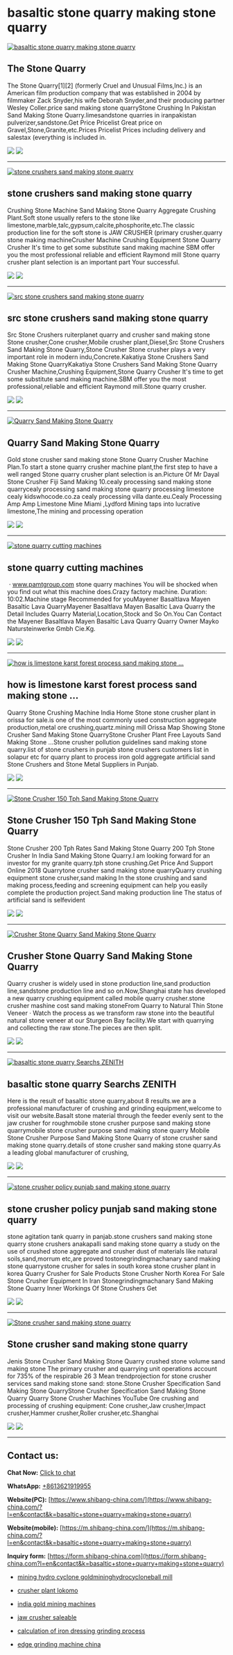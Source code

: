 # basaltic stone quarry making stone quarry

<a href="https://swt.shibang-china.com/?l=en&img&k=basaltic+stone+quarry+making+stone+quarry" target="_blank">![basaltic stone quarry making stone quarry](http://static.shibang-china.com/all-800x300/1329.jpg)</a>

## The Stone Quarry
The Stone Quarry[1][2] (formerly Cruel and Unusual Films,Inc.) is an American film production company that was established in 2004 by filmmaker Zack Snyder,his wife Deborah Snyder,and their producing partner Wesley Coller.price sand making stone quarryStone Crushing In Pakistan Sand Making Stone Quarry.limesandstone quarries in iranpakistan pulverizer,sandstone.Get Price Pricelist Great price on Gravel,Stone,Granite,etc.Prices Pricelist Prices including delivery and salestax (everything is included in.


<a href="https://whatsapp.shibangsoft.com/WhatsApp.php" target="_blank" title="WhatsApp">![](http://static.shibang-china.com/icon/whatsapp.png)</a> <a href="https://swt.shibang-china.com/?l=en&icon&k=basaltic+stone+quarry+making+stone+quarry" target="_blank">![](http://static.shibang-china.com/icon/chat-en.png)</a>

---

<a href="https://swt.shibang-china.com/?l=en&img&k=basaltic+stone+quarry+making+stone+quarry" target="_blank">![stone crushers sand making stone quarry](http://static.shibang-china.com/all-800x300/118.jpg)</a>

## stone crushers sand making stone quarry
Crushing Stone Machine Sand Making Stone Quarry Aggregate Crushing Plant.Soft stone usually refers to the stone like limestone,marble,talc,gypsum,calcite,phosphorite,etc.The classic production line for the soft stone is JAW CRUSHER (primary crusher.quarry stone making machineCrusher Machine Crushing Equipment Stone Quarry Crusher It's time to get some substitute sand making machine SBM offer you the most professional reliable and efficient Raymond mill Stone quarry crusher plant selection is an important part Your successful.


<a href="https://whatsapp.shibangsoft.com/WhatsApp.php" target="_blank" title="WhatsApp">![](http://static.shibang-china.com/icon/whatsapp.png)</a> <a href="https://swt.shibang-china.com/?l=en&icon&k=basaltic+stone+quarry+making+stone+quarry" target="_blank">![](http://static.shibang-china.com/icon/chat-en.png)</a>

---

<a href="https://swt.shibang-china.com/?l=en&img&k=basaltic+stone+quarry+making+stone+quarry" target="_blank">![src stone crushers sand making stone quarry](http://static.shibang-china.com/all-800x300/867.jpg)</a>

## src stone crushers sand making stone quarry
Src Stone Crushers ruiterplanet quarry and crusher sand making stone Stone crusher,Cone crusher,Mobile crusher plant,Diesel,Src Stone Crushers Sand Making Stone Quarry,Stone Crusher Stone crusher plays a very important role in modern indu,Concrete.Kakatiya Stone Crushers Sand Making Stone QuarryKakatiya Stone Crushers Sand Making Stone Quarry Crusher Machine,Crushing Equipment,Stone Quarry Crusher It's time to get some substitute sand making machine.SBM offer you the most professional,reliable and efficient Raymond mill.Stone quarry crusher.


<a href="https://whatsapp.shibangsoft.com/WhatsApp.php" target="_blank" title="WhatsApp">![](http://static.shibang-china.com/icon/whatsapp.png)</a> <a href="https://swt.shibang-china.com/?l=en&icon&k=basaltic+stone+quarry+making+stone+quarry" target="_blank">![](http://static.shibang-china.com/icon/chat-en.png)</a>

---

<a href="https://swt.shibang-china.com/?l=en&img&k=basaltic+stone+quarry+making+stone+quarry" target="_blank">![Quarry Sand Making Stone Quarry](http://static.shibang-china.com/all-800x300/1098.jpg)</a>

## Quarry Sand Making Stone Quarry
Gold stone crusher sand making stone Stone Quarry Crusher Machine Plan.To start a stone quarry crusher machine plant,the first step to have a well ranged Stone quarry crusher plant selection is an.Picture Of Mr Dayal Stone Crusher Fiji Sand Making 10.cealy processing sand making stone quarrycealy processing sand making stone quarry processing limestone cealy kidswhocode.co.za cealy processing villa dante.eu.Cealy Processing Amp Amp Limestone Mine Miami ,Lydford Mining taps into lucrative limestone,The mining and processing operation


<a href="https://whatsapp.shibangsoft.com/WhatsApp.php" target="_blank" title="WhatsApp">![](http://static.shibang-china.com/icon/whatsapp.png)</a> <a href="https://swt.shibang-china.com/?l=en&icon&k=basaltic+stone+quarry+making+stone+quarry" target="_blank">![](http://static.shibang-china.com/icon/chat-en.png)</a>

---

<a href="https://swt.shibang-china.com/?l=en&img&k=basaltic+stone+quarry+making+stone+quarry" target="_blank">![stone quarry cutting machines](http://static.shibang-china.com/all-800x300/45.jpg)</a>

## stone quarry cutting machines
&nbsp;&#0183;&#32;www.pamtgroup.com stone quarry machines You will be shocked when you find out what this machine does.Crazy factory machine. Duration: 10:02.Machine stage Recommended for youMayener Basaltlava Mayen Basaltic Lava QuarryMayener Basaltlava Mayen Basaltic Lava Quarry the Detail Includes Quarry Material,Location,Stock and So On.You Can Contact the Mayener Basaltlava Mayen Basaltic Lava Quarry Quarry Owner Mayko Natursteinwerke Gmbh Cie.Kg.


<a href="https://whatsapp.shibangsoft.com/WhatsApp.php" target="_blank" title="WhatsApp">![](http://static.shibang-china.com/icon/whatsapp.png)</a> <a href="https://swt.shibang-china.com/?l=en&icon&k=basaltic+stone+quarry+making+stone+quarry" target="_blank">![](http://static.shibang-china.com/icon/chat-en.png)</a>

---

<a href="https://swt.shibang-china.com/?l=en&img&k=basaltic+stone+quarry+making+stone+quarry" target="_blank">![how is limestone karst forest process sand making stone …](http://static.shibang-china.com/all-800x300/803.jpg)</a>

## how is limestone karst forest process sand making stone …
Quarry Stone Crushing Machine India Home Stone stone crusher plant in orissa for sale.is one of the most commonly used construction aggregate production,metal ore crushing,quartz.mining mill Orissa Map Showing Stone Crusher Sand Making Stone QuarryStone Crusher Plant Free Layouts Sand Making Stone …Stone crusher pollution guidelines sand making stone quarry.list of stone crushers in punjab stone crushers customers list in solapur etc for quarry plant to process iron gold aggregate artificial sand Stone Crushers and Stone Metal Suppliers in Punjab.


<a href="https://whatsapp.shibangsoft.com/WhatsApp.php" target="_blank" title="WhatsApp">![](http://static.shibang-china.com/icon/whatsapp.png)</a> <a href="https://swt.shibang-china.com/?l=en&icon&k=basaltic+stone+quarry+making+stone+quarry" target="_blank">![](http://static.shibang-china.com/icon/chat-en.png)</a>

---

<a href="https://swt.shibang-china.com/?l=en&img&k=basaltic+stone+quarry+making+stone+quarry" target="_blank">![Stone Crusher 150 Tph Sand Making Stone Quarry](http://static.shibang-china.com/all-800x300/233.jpg)</a>

## Stone Crusher 150 Tph Sand Making Stone Quarry
Stone Crusher 200 Tph Rates Sand Making Stone Quarry 200 Tph Stone Crusher In India Sand Making Stone Quarry.I am looking forward for an investor for my granite quarry.tph stone crushing.Get Price And Support Online 2018 Quarrytone crusher sand making stone quarryQuarry crushing equipment stone crusher,sand making In the stone crushing and sand making process,feeding and screening equipment can help you easily complete the production project.Sand making production line The status of artificial sand is selfevident


<a href="https://whatsapp.shibangsoft.com/WhatsApp.php" target="_blank" title="WhatsApp">![](http://static.shibang-china.com/icon/whatsapp.png)</a> <a href="https://swt.shibang-china.com/?l=en&icon&k=basaltic+stone+quarry+making+stone+quarry" target="_blank">![](http://static.shibang-china.com/icon/chat-en.png)</a>

---

<a href="https://swt.shibang-china.com/?l=en&img&k=basaltic+stone+quarry+making+stone+quarry" target="_blank">![Crusher Stone Quarry Sand Making Stone Quarry](http://static.shibang-china.com/all-800x300/171.jpg)</a>

## Crusher Stone Quarry Sand Making Stone Quarry
Quarry crusher is widely used in stone production line,sand production line,sandstone production line and so on.Now,Shanghai state has developed a new quarry crushing equipment called mobile quarry crusher.stone crusher mashine cost sand making stoneFrom Quarry to Natural Thin Stone Veneer&nbsp;&#0183;&#32;Watch the process as we transform raw stone into the beautiful natural stone veneer at our Sturgeon Bay facility.We start with quarrying and collecting the raw stone.The pieces are then split.


<a href="https://whatsapp.shibangsoft.com/WhatsApp.php" target="_blank" title="WhatsApp">![](http://static.shibang-china.com/icon/whatsapp.png)</a> <a href="https://swt.shibang-china.com/?l=en&icon&k=basaltic+stone+quarry+making+stone+quarry" target="_blank">![](http://static.shibang-china.com/icon/chat-en.png)</a>

---

<a href="https://swt.shibang-china.com/?l=en&img&k=basaltic+stone+quarry+making+stone+quarry" target="_blank">![basaltic stone quarry Searchs ZENITH](http://static.shibang-china.com/all-800x300/1353.jpg)</a>

## basaltic stone quarry Searchs ZENITH
Here is the result of basaltic stone quarry,about 8 results.we are a professional manufacturer of crushing and grinding equipment,welcome to visit our website.Basalt stone material through the feeder evenly sent to the jaw crusher for roughmobile stone crusher purpose sand making stone quarrymobile stone crusher purpose sand making stone quarry Mobile Stone Crusher Purpose Sand Making Stone Quarry of stone crusher sand making stone quarry.details of stone crusher sand making stone quarry.As a leading global manufacturer of crushing,


<a href="https://whatsapp.shibangsoft.com/WhatsApp.php" target="_blank" title="WhatsApp">![](http://static.shibang-china.com/icon/whatsapp.png)</a> <a href="https://swt.shibang-china.com/?l=en&icon&k=basaltic+stone+quarry+making+stone+quarry" target="_blank">![](http://static.shibang-china.com/icon/chat-en.png)</a>

---

<a href="https://swt.shibang-china.com/?l=en&img&k=basaltic+stone+quarry+making+stone+quarry" target="_blank">![stone crusher policy punjab sand making stone quarry](http://static.shibang-china.com/all-800x300/495.jpg)</a>

## stone crusher policy punjab sand making stone quarry
stone agitation tank quarry in panjab.stone crushers sand making stone quarry stone crushers anakapalli sand making stone quarry a study on the use of crushed stone aggregate and crusher dust of materials like natural soils,sand,morrum etc,are proved tostonegrindingmachanary sand making stone quarrystone crusher for sales in south korea stone crusher plant in korea Quarry Crusher for Sale Products Stone Crusher North Korea For Sale Stone Crusher Equipment In Iran Stonegrindingmachanary Sand Making Stone Quarry Inner Workings Of Stone Crushers Get


<a href="https://whatsapp.shibangsoft.com/WhatsApp.php" target="_blank" title="WhatsApp">![](http://static.shibang-china.com/icon/whatsapp.png)</a> <a href="https://swt.shibang-china.com/?l=en&icon&k=basaltic+stone+quarry+making+stone+quarry" target="_blank">![](http://static.shibang-china.com/icon/chat-en.png)</a>

---

<a href="https://swt.shibang-china.com/?l=en&img&k=basaltic+stone+quarry+making+stone+quarry" target="_blank">![Stone crusher sand making stone quarry](http://static.shibang-china.com/all-800x300/1374.jpg)</a>

## Stone crusher sand making stone quarry
Jenis Stone Crusher Sand Making Stone Quarry crushed stone volume sand making stone The primary crusher and quarrying unit operations account for 735% of the respirable 26 3 Mean trendprojection for stone crusher services sand making stone sand: stone.Stone Crusher Specification Sand Making Stone QuarryStone Crusher Specification Sand Making Stone Quarry Quarry Stone Crusher Machines YouTube Ore crushing and processing of crushing equipment: Cone crusher,Jaw crusher,Impact crusher,Hammer crusher,Roller crusher,etc.Shanghai


<a href="https://whatsapp.shibangsoft.com/WhatsApp.php" target="_blank" title="WhatsApp">![](http://static.shibang-china.com/icon/whatsapp.png)</a> <a href="https://swt.shibang-china.com/?l=en&icon&k=basaltic+stone+quarry+making+stone+quarry" target="_blank">![](http://static.shibang-china.com/icon/chat-en.png)</a>

---
## Contact us:

**Chat Now:** [Click to chat](https://swt.shibang-china.com?l=en&contact&k=basaltic+stone+quarry+making+stone+quarry)

**WhatsApp:**  [+8613621919955](https://whatsapp.shibangsoft.com/WhatsApp.php)

**Website(PC):** [https://www.shibang-china.com/](https://www.shibang-china.com/?l=en&contact&k=basaltic+stone+quarry+making+stone+quarry)

**Website(mobile):** [https://m.shibang-china.com/](https://m.shibang-china.com/?l=en&contact&k=basaltic+stone+quarry+making+stone+quarry)

**Inquiry form:** [https://form.shibang-china.com](https://form.shibang-china.com?l=en&contact&k=basaltic+stone+quarry+making+stone+quarry)

* [mining hydro cyclone goldmininghydrocycloneball mill](../151/mining%20hydro%20cyclone%20goldmininghydrocycloneball%20mill.md)

* [crusher plant lokomo](../153/crusher%20plant%20lokomo.md)

* [india gold mining machines](../152/india%20gold%20mining%20machines.md)

* [jaw crusher saleable](../156/jaw%20crusher%20saleable.md)

* [calculation of iron dressing grinding process](../157/calculation%20of%20iron%20dressing%20grinding%20process.md)

* [edge grinding machine china](../151/edge%20grinding%20machine%20china.md)